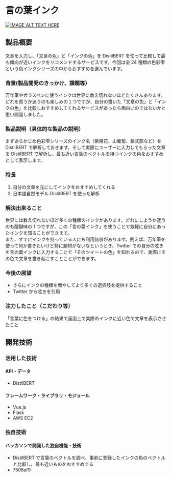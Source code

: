 # 言の葉インク

[![IMAGE ALT TEXT HERE](https://jphacks.com/wp-content/uploads/2020/09/JPHACKS2020_ogp.jpg)](https://www.youtube.com/watch?v=G5rULR53uMk)

## 製品概要

文章を入力し、「文章の色」と「インクの色」を DistilBERT を使って比較して最も傾向が近いインクをリコメンドするサービスです。今回は全 24 種類の色彩雫という色インクシリーズの中からおすすめを選んでいます。

### 背景(製品開発のきっかけ、課題等）

万年筆やガラスペンに使うインクは世界に数え切れないほどたくさんあります。
どれを買うか迷うのも楽しみの１つですが、自分の書いた「文章の色」と「インクの色」を比較しおすすめしてくれるサービスがあったら面白いのではないかと思い開発しました。

### 製品説明（具体的な製品の説明）

まずあらかじめ色彩雫シリーズのインク名（紫陽花、山葡萄、紫式部など）を DistilBERT で解析しておきます。そして実際にユーザーに入力してもらった文章を DistilBERT で解析し、最も近い言葉のベクトルを持つインクの色をおすすめとして表示します。

### 特長

1. 自分の文章を元にしてインクをおすすめしてくれる
2. 日本語自然モデル DistilBERT を使った解析

### 解決出来ること

世界には数え切れないほど多くの種類のインクがあります。どれにしようか迷うのも醍醐味の 1 つですが、この「言の葉インク」を使うことで気軽に自分にあったインクを知ることができます。 <br>
また、すでにインクを持っている人にも利用価値があります。例えば、万年筆を使って何か書きたいけど特に題材がないなというとき、Twitter での自分の呟きを言の葉インクに入力することで「そのツイートの色」を知れるので、実際にその色で文章を書き起こすことことができます。

### 今後の展望

- さらにインクの種類を増やしてより多くの選択肢を提供すること
- Twitter から呟きを引用

### 注力したこと（こだわり等）

「言葉に色をつける」の結果で画面上で実際のインクに近い色で文章を表示させたこと

## 開発技術

### 活用した技術

#### API・データ

- DistilBERT

#### フレームワーク・ライブラリ・モジュール

- Vue.js
- Flask
- AWS EC2

### 独自技術

#### ハッカソンで開発した独自機能・技術

- DistilBERT で言葉のベクトルを調べ、事前に登録したインクの色のベクトルと比較し、最も近いものをおすすめする
- 7508af9
